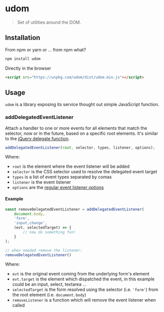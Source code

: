 # udom

> Set of utilities around the DOM.

## Installation

From npm or yarn or ... from npm what? 
```bash
npm install udom
```

Directly in the browser
```html
<script src="https://unpkg.com/udom/dist/udom.min.js"></script>

```

## Usage

`udom` is a library exposing its service thought out simple JavaScript function.

### addDelegatedEventListener

Attach a handler to one or more events for all elements that match the selector,
now or in the future, based on a specific root elements.
It's similar to the [jQuery delegate function](https://api.jquery.com/delegate/).

```javascript
addDelegatedEventListener(root, selector, types, listener, options);
```

Where:
- `root` is the element where the event listener will be added
- `selector` is the CSS selector used to resolve the delegated event target 
- `types` is a list of event types separated by comas
- `listener` is the event listener
- `options` are the [regular event listener options](https://developer.mozilla.org/en-US/docs/Web/API/EventTarget/addEventListener#Parameters)

#### Example

```javascript
const removeDelegatedEventListener = addDelegatedEventListener(
    document.body,
    'form',
    'input,change',
    (evt, selectedTarget) => {
        // now do something fun!
    }
);

// when needed remove the listener:
removeDelegatedEventListener()
```

Where:

- `evt` is the original event coming from the underlying form's element
- `evt.target` is the element which dispatched the event, in this example could be an input, select, textarea ...
- `selectedTarget` is the form resolved using the selector (i.e. `'form'`) from the root element (i.e. `document.body`)
- `removeListener` is a function which will remove the event listener when called
